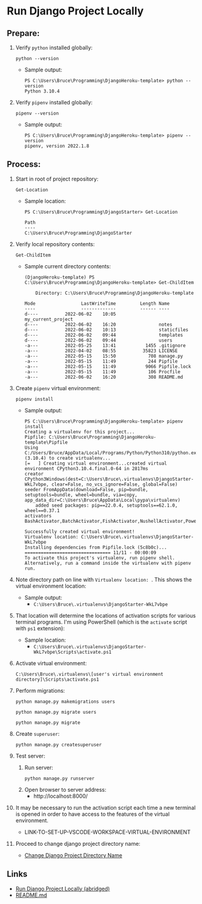 # Run Django Project Locally

## Prepare:

1. Verify `python` installed globally:
    ```
    python --version
    ```
    * Sample output:
        ```
        PS C:\Users\Bruce\Programming\DjangoHeroku-template> python --version
        Python 3.10.4
        ```

1. Verify `pipenv` installed globally:
    ```
    pipenv --version
    ```
    * Sample output:
        ```
        PS C:\Users\Bruce\Programming\DjangoHeroku-template> pipenv --version
        pipenv, version 2022.1.8
        ```

## Process:

1. Start in root of project repository:
    ```
    Get-Location
    ```
    * Sample location:
        ```
        PS C:\Users\Bruce\Programming\DjangoStarter> Get-Location

        Path
        ----
        C:\Users\Bruce\Programming\DjangoStarter
        ```

1. Verify local repository contents:
    ```
    Get-ChildItem
    ```
    * Sample current directory contents:
        ```
        (DjangoHeroku-template) PS C:\Users\Bruce\Programming\DjangoHeroku-template> Get-ChildItem

            Directory: C:\Users\Bruce\Programming\DjangoHeroku-template

        Mode                 LastWriteTime         Length Name
        ----                 -------------         ------ ----
        d----          2022-06-02    10:05                my_current_project
        d----          2022-06-02    16:20                notes
        d----          2022-06-02    10:13                staticfiles
        d----          2022-06-02    09:44                templates
        d----          2022-06-02    09:44                users
        -a---          2022-05-25    13:41           1455 .gitignore
        -a---          2022-04-02    08:55          35823 LICENSE
        -a---          2022-05-15    15:50            708 manage.py
        -a---          2022-05-15    11:49            244 Pipfile
        -a---          2022-05-15    11:49           9066 Pipfile.lock
        -a---          2022-05-15    11:49            106 Procfile
        -a---          2022-06-02    16:20            308 README.md
        ```

1. Create `pipenv` virtual environment:
    ```
    pipenv install
    ```
    * Sample output:
        ```
        PS C:\Users\Bruce\Programming\DjangoHeroku-template> pipenv install
        Creating a virtualenv for this project...
        Pipfile: C:\Users\Bruce\Programming\DjangoHeroku-template\Pipfile
        Using C:/Users/Bruce/AppData/Local/Programs/Python/Python310/python.exe (3.10.4) to create virtualenv...
        [=   ] Creating virtual environment...created virtual environment CPython3.10.4.final.0-64 in 2817ms
        creator CPython3Windows(dest=C:\Users\Bruce\.virtualenvs\DjangoStarter-WkL7vbpe, clear=False, no_vcs_ignore=False, global=False)
        seeder FromAppData(download=False, pip=bundle, setuptools=bundle, wheel=bundle, via=copy, app_data_dir=C:\Users\Bruce\AppData\Local\pypa\virtualenv)
            added seed packages: pip==22.0.4, setuptools==62.1.0, wheel==0.37.1
        activators BashActivator,BatchActivator,FishActivator,NushellActivator,PowerShellActivator,PythonActivator

        Successfully created virtual environment!
        Virtualenv location: C:\Users\Bruce\.virtualenvs\DjangoStarter-WkL7vbpe
        Installing dependencies from Pipfile.lock (5c8b0c)...
        ================================ 11/11 - 00:00:09
        To activate this project's virtualenv, run pipenv shell.
        Alternatively, run a command inside the virtualenv with pipenv run.
        ```

1. Note directory path on line with `Virtualenv location: `. This shows the virtual environment location:
    * Sample output:
        * `C:\Users\Bruce\.virtualenvs\DjangoStarter-WkL7vbpe`

1. That location will determine the locations of activation scripts for various terminal programs. I'm using PowerShell (which is the `activate` script with `ps1` extension):
    * Sample location:
        * `C:\Users\Bruce\.virtualenvs\DjangoStarter-WkL7vbpe\Scripts\activate.ps1`

1. Activate virtual environment:
    ```
    C:\Users\Bruce\.virtualenvs\[user's virtual environment directory]\Scripts\activate.ps1
    ```

1. Perform migrations:
    ```
    python manage.py makemigrations users
    ```
    ```
    python manage.py migrate users
    ```
    ```
    python manage.py migrate
    ```

1. Create `superuser`:
    ```
    python manage.py createsuperuser
    ```

1. Test server:
    1. Run server:
        ```
        python manage.py runserver
        ```
    1. Open browser to server address:
        * http://localhost:8000/

1. It may be necessary to run the activation script each time a new terminal is opened in order to have access to the features of the virtual environment.
    * LINK-TO-SET-UP-VSCODE-WORKSPACE-VIRTUAL-ENVIRONMENT

1. Proceed to change django project directory name:
    * [Change Django Project Directory Name](change_django_project_directory_name.md)

## Links
* [Run Django Project Locally (abridged)](run_django_project_locally_abridged.md)
* [README.md](../README.md)



